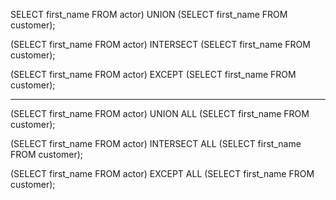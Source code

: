 SELECT first_name FROM actor)
UNION
(SELECT first_name FROM customer);

(SELECT first_name FROM actor)
INTERSECT
(SELECT first_name FROM customer);

(SELECT first_name FROM actor)
EXCEPT
(SELECT first_name FROM customer);

-------------------------------------


(SELECT first_name FROM actor)
UNION ALL
(SELECT first_name FROM customer);

(SELECT first_name FROM actor)
INTERSECT ALL
(SELECT first_name FROM customer);

(SELECT first_name FROM actor)
EXCEPT ALL
(SELECT first_name FROM customer);
